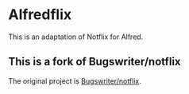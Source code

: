 # Alfredflix
This is an adaptation of Notflix for Alfred.

## This is a fork of Bugswriter/notflix
The original project is [Bugswriter/notflix](https://github.com/Bugswriter/notflix).